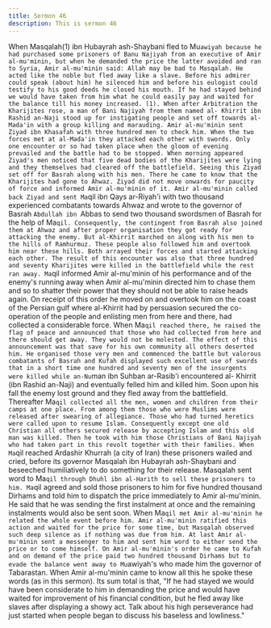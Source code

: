 ```yaml
---
title: Sermon 46
description: This is sermon 46
---
```


When Masqalah(1) ibn Hubayrah ash-Shaybani fled to Mu`awiyah because he had purchased
some prisoners of Banu Najiyah from an executive of Amir al-mu'minin, but when he
demanded the price the latter avoided and ran to Syria, Amir al-mu'minin said:
Allah may be bad to Masqalah. He acted like the noble but fled away like a slave. Before his
admirer could speak (about him) he silenced him and before his eulogist could testify to his
good deeds he closed his mouth. If he had stayed behind we would have taken from him what
he could easily pay and waited for the balance till his money increased.
(1). When after Arbitration the Kharijites rose, a man of Bani Najiyah from them named al-
Khirrit ibn Rashid an-Naji stood up for instigating people and set off towards al-Mada'in with a
group killing and marauding. Amir al-mu'minin sent Ziyad ibn Khasafah with three hundred
men to check him.
When the two forces met at al-Mada'in they attacked each other with swords. Only one
encounter or so had taken place when the gloom of evening prevailed and the battle had to be
stopped. When morning appeared Ziyad's men noticed that five dead bodies of the Kharijites
were lying and they themselves had cleared off the battlefield. Seeing this Ziyad set off for
Basrah along with his men.
There he came to know that the Kharijites had gone to Ahwaz. Ziyad did not move onwards for
paucity of force and informed Amir al-mu'minin of it.
Amir al-mu'minin called back Ziyad and sent Ma`qil ibn Qays ar-Riyah'i with two thousand
experienced combatants towards Ahwaz and wrote to the governor of Basrah `Abdullah ibn
`Abbas to send two thousand swordsmen of Basrah for the help of Ma`qil. Consequently, the
contingent from Basrah also joined them at Ahwaz and after proper organisation they got
ready for attacking the enemy. But al-Khirrit marched on along with his men to the hills of
Ramhurmuz. These people also followed him and overtook him near these hills.
Both arrayed their forces and started attacking each other. The result of this encounter was
also that three hundred and seventy Kharijites were killed in the battlefield while the rest ran
away. Ma`qil informed Amir al-mu'minin of his performance and of the enemy's running away
when Amir al-mu'minin directed him to chase them and so to shatter their power that they
should not be able to raise heads again.
On receipt of this order he moved on and overtook him on the coast of the Persian gulf where
al-Khirrit had by persuasion secured the co-operation of the people and enlisting men from
here and there, had collected a considerable force. When Ma`qil reached there, he raised the
flag of peace and announced that those who had collected from here and there should get
away. They would not be molested.
The effect of this announcement was that save for his own community all others deserted him.
He organised those very men and commenced the battle but valorous combatants of Basrah
and Kufah displayed such excellent use of swords that in a short time one hundred and seventy
men of the insurgents were killed while an-Nu`man ibn Suhban ar-Rasib'i encountered al-
Khirrit (ibn Rashid an-Naji) and eventually felled him and killed him.
Soon upon his fall the enemy lost ground and they fled away from the battlefield. Thereafter
Ma`qil collected all the men, women and children from their camps at one place. From among
them those who were Muslims were released after swearing of allegiance.
Those who had turned heretics were called upon to resume Islam. Consequently except one
old Christian all others secured release by accepting Islam and this old man was killed.
Then he took with him those Christians of Bani Najiyah who had taken part in this revolt
together with their families. When Ma`qil reached Ardashir Khurrah (a city of Iran) these
prisoners wailed and cried, before its governor Masqalah ibn Hubayrah ash-Shaybani and
beseeched humiliatively to do something for their release.
Masqalah sent word to Ma`qil through Dhuhl ibn al-Harith to sell these prisoners to him. Ma`qil
agreed and sold those prisoners to him for five hundred thousand Dirhams and told him to
dispatch the price immediately to Amir al-mu'minin.
He said that he was sending the first instalment at once and the remaining instalments would
also be sent soon.
When Ma`qil met Amir al-mu'minin he related the whole event before him. Amir al-mu'minin
ratified this action and waited for the price for some time, but Masqalah observed such deep
silence as if nothing was due from him.
At last Amir al-mu'minin sent a messenger to him and sent him word to either send the price or
to come himself. On Amir al-mu'minin's order he came to Kufah and on demand of the price
paid two hundred thousand Dirhams but to evade the balance went away to Mu`awiyah's who
made him the governor of Tabarastan. When Amir al-mu'minin came to know all this he spoke
these words (as in this sermon).
Its sum total is that, "If he had stayed we would have been considerate to him in demanding
the price and would have waited for improvement of his financial condition, but he fled away
like slaves after displaying a showy act. Talk about his high perseverance had just started
when people began to discuss his baseless and lowliness."